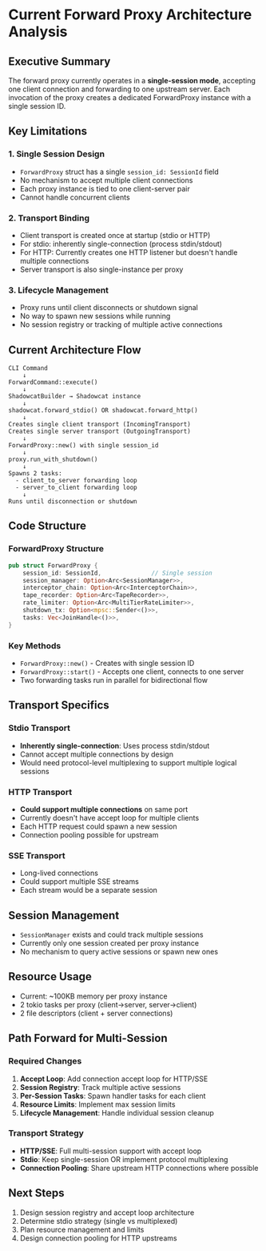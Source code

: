 # Current Forward Proxy Architecture Analysis

## Executive Summary
The forward proxy currently operates in a **single-session mode**, accepting one client connection and forwarding to one upstream server. Each invocation of the proxy creates a dedicated ForwardProxy instance with a single session ID.

## Key Limitations

### 1. Single Session Design
- `ForwardProxy` struct has a single `session_id: SessionId` field
- No mechanism to accept multiple client connections
- Each proxy instance is tied to one client-server pair
- Cannot handle concurrent clients

### 2. Transport Binding
- Client transport is created once at startup (stdio or HTTP)
- For stdio: inherently single-connection (process stdin/stdout)
- For HTTP: Currently creates one HTTP listener but doesn't handle multiple connections
- Server transport is also single-instance per proxy

### 3. Lifecycle Management
- Proxy runs until client disconnects or shutdown signal
- No way to spawn new sessions while running
- No session registry or tracking of multiple active connections

## Current Architecture Flow

```
CLI Command
    ↓
ForwardCommand::execute()
    ↓
ShadowcatBuilder → Shadowcat instance
    ↓
shadowcat.forward_stdio() OR shadowcat.forward_http()
    ↓
Creates single client transport (IncomingTransport)
Creates single server transport (OutgoingTransport)
    ↓
ForwardProxy::new() with single session_id
    ↓
proxy.run_with_shutdown()
    ↓
Spawns 2 tasks:
  - client_to_server forwarding loop
  - server_to_client forwarding loop
    ↓
Runs until disconnection or shutdown
```

## Code Structure

### ForwardProxy Structure
```rust
pub struct ForwardProxy {
    session_id: SessionId,              // Single session
    session_manager: Option<Arc<SessionManager>>,
    interceptor_chain: Option<Arc<InterceptorChain>>,
    tape_recorder: Option<Arc<TapeRecorder>>,
    rate_limiter: Option<Arc<MultiTierRateLimiter>>,
    shutdown_tx: Option<mpsc::Sender<()>>,
    tasks: Vec<JoinHandle<()>>,
}
```

### Key Methods
- `ForwardProxy::new()` - Creates with single session ID
- `ForwardProxy::start()` - Accepts one client, connects to one server
- Two forwarding tasks run in parallel for bidirectional flow

## Transport Specifics

### Stdio Transport
- **Inherently single-connection**: Uses process stdin/stdout
- Cannot accept multiple connections by design
- Would need protocol-level multiplexing to support multiple logical sessions

### HTTP Transport
- **Could support multiple connections** on same port
- Currently doesn't have accept loop for multiple clients
- Each HTTP request could spawn a new session
- Connection pooling possible for upstream

### SSE Transport
- Long-lived connections
- Could support multiple SSE streams
- Each stream would be a separate session

## Session Management
- `SessionManager` exists and could track multiple sessions
- Currently only one session created per proxy instance
- No mechanism to query active sessions or spawn new ones

## Resource Usage
- Current: ~100KB memory per proxy instance
- 2 tokio tasks per proxy (client→server, server→client)
- 2 file descriptors (client + server connections)

## Path Forward for Multi-Session

### Required Changes
1. **Accept Loop**: Add connection accept loop for HTTP/SSE
2. **Session Registry**: Track multiple active sessions
3. **Per-Session Tasks**: Spawn handler tasks for each client
4. **Resource Limits**: Implement max session limits
5. **Lifecycle Management**: Handle individual session cleanup

### Transport Strategy
- **HTTP/SSE**: Full multi-session support with accept loop
- **Stdio**: Keep single-session OR implement protocol multiplexing
- **Connection Pooling**: Share upstream HTTP connections where possible

## Next Steps
1. Design session registry and accept loop architecture
2. Determine stdio strategy (single vs multiplexed)
3. Plan resource management and limits
4. Design connection pooling for HTTP upstreams